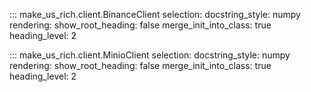 ::: make_us_rich.client.BinanceClient
    selection:
        docstring_style: numpy
    rendering:
        show_root_heading: false
        merge_init_into_class: true
        heading_level: 2

::: make_us_rich.client.MinioClient
    selection:
        docstring_style: numpy
    rendering:
        show_root_heading: false
        merge_init_into_class: true
        heading_level: 2
